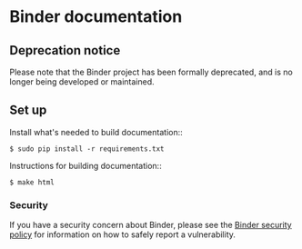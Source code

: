 # Binder documentation

## Deprecation notice

Please note that the Binder project has been formally deprecated, and is no longer being developed or maintained. 

## Set up

Install what's needed to build documentation::

```
$ sudo pip install -r requirements.txt
```

Instructions for building documentation::

```
$ make html
```

### Security

If you have a security concern about Binder, please see the
[Binder security policy](https://github.com/artefactual/binder/security/policy)
for information on how to safely report a vulnerability.
